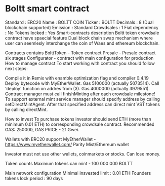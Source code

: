 # Boltt smart contract
Standard : ERC20
Name : BOLTT COIN
Ticker : BOLTT
Decimals : 8 (Dual blockchain supported)
Emission : Standard
Crowdsales : 1
Fiat dependency : No
Tokens locked : Yes
Smart-contracts description
Boltt token crowdsale contract have spaecial feature Dual block chain swap mechanism where user can seemlesly interchange the coin of Waes and ethereum blockchain.

Contracts contains
BolttToken - Token contract
Presale - Presale contract
six stages
Configurator - contract with main configuration for production
How to manage contract
To start working with contract you should follow next steps:

Compile it in Remix with enamble optimization flag and compiler 0.4.19
Deploy bytecode with MyEtherWallet. Gas 5100000 (actually 5073514).
Call 'deploy' function on addres from (3). Gas 4000000 (actually 3979551).
Contract manager must call finishMinting after each crowdsale milestone! To support external mint service manager should specify address by calling setDirectMintAgent. After that specified address can direct mint VST tokens by calling directMint.

How to invest
To purchase tokens investor should send ETH (more than minimum 0.01 ETH) to corresponding crowdsale contract. Recommended GAS: 250000, GAS PRICE - 21 Gwei.

Wallets with ERC20 support
MyEtherWallet - https://www.myetherwallet.com/
Parity
Mist/Ethereum wallet

Investor must not use other wallets, coinmarkets or stocks. Can lose money.

Token counts
Maximum tokens can mint - 100 000 000 BOLTT

Main network configuration
Minimal insvested limit : 0.01 ETH
Founders tokens lock period : 90 days


